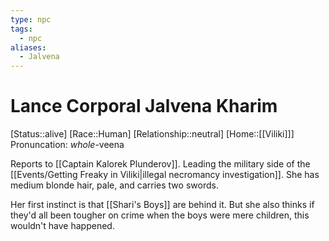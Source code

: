 ```yaml
---
type: npc
tags:
  - npc
aliases:
  - Jalvena
---
```


# Lance Corporal Jalvena Kharim
[Status::alive]
[Race::Human]
[Relationship::neutral]
[Home::[[Viliki]]]
Pronuncation: *whole*-veena 

Reports to [[Captain Kalorek Plunderov]]. Leading the military side of the [[Events/Getting Freaky in Viliki|illegal necromancy investigation]]. She has medium blonde hair, pale, and carries two swords. 

Her first instinct is that [[Shari's Boys]] are behind it. But she also thinks if they'd all been tougher on crime when the boys were mere children, this wouldn't have happened. 

